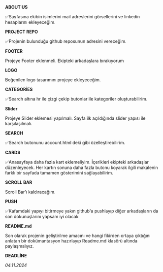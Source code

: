 **ABOUT US**

✅Sayfasına ekibin isimlerini mail adreslerini görsellerini ve linkedin hesaplarını ekleyeceğim.

**PROJECT REPO**

✅Projenin bulunduğu github reposunun adresini vereceğim.

**FOOTER**

Projeye Footer eklenmeli. Ekipteki arkadaşlara bırakıyorum

**LOGO**

Beğenilen logo tasarımını projeye ekleyeceğim.

**CATEGORİES**

✅Search altına hr ile çizgi çekip butonlar ile kategoriler oluşturabilirim.

**Slider**

Projeye Slider eklemesi yapılmalı. Sayfa ilk açıldığında slider yapısı ile karşılaşılmalı.

**SEARCH**

✅Search butonunu account.html deki gibi özelleştirebilirim.

**CARDS**

✅Anasayfaya daha fazla kart eklemeliyim.
İçerikleri ekipteki arkadaşlar düzenleyecek.
Her kartın sonuna daha fazla butonu koyarak ilgili makalenin farklı bir sayfada tamamen gösterimini sağlayabilirim.

**SCROLL BAR**

Scroll Bar'ı kaldıracağım.

**PUSH**

✅Kafamdaki yapıyı bitirmeye yakın github'a pushlayıp diğer arkadaşların da son dokunuşlarını yapsam iyi olacak

**README.md**

Son olarak projenin geliştirilme amacını ve hangi fikirden ortaya çıktığını anlatan bir dokümantasyon hazırlayıp Readme.md klasörü altında paylaşmalıyız.

**DEADLİNE**

*04.11.2024*
